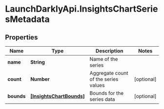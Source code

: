 # LaunchDarklyApi.InsightsChartSeriesMetadata

## Properties

Name | Type | Description | Notes
------------ | ------------- | ------------- | -------------
**name** | **String** | Name of the series | 
**count** | **Number** | Aggregate count of the series values | [optional] 
**bounds** | [**[InsightsChartBounds]**](InsightsChartBounds.md) | Bounds for the series data | [optional] 


